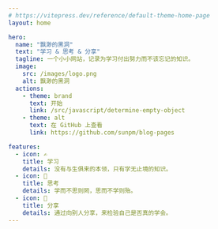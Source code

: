 ```yaml
---
# https://vitepress.dev/reference/default-theme-home-page
layout: home

hero:
  name: "飘渺的黑洞"
  text: "学习 & 思考 & 分享"
  tagline: 一个小小网站，记录为学习付出努力而不该忘记的知识。
  image:
    src: /images/logo.png
    alt: 飘渺的黑洞
  actions:
    - theme: brand
      text: 开始
      link: /src/javascript/determine-empty-object
    - theme: alt
      text: 在 GitHub 上查看
      link: https://github.com/sunpm/blog-pages

features:
  - icon: ✍️
    title: 学习
    details: 没有与生俱来的本领，只有学无止境的知识。
  - icon: 🧠
    title: 思考
    details: 学而不思则罔，思而不学则殆。
  - icon: 📝
    title: 分享
    details: 通过向别人分享，来检验自己是否真的学会。
---
```


